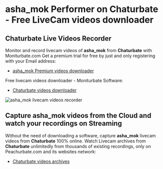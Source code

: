 # asha_mok Performer on Chaturbate - Free LiveCam videos downloader

## Chaturbate Live Videos Recorder

Monitor and record livecam videos of **asha_mok** from **Chaturbate** with Moniturbate.com
Get a premium trial for free by just and only registering with your Email address:
* [asha_mok Premium videos downloader](https://moniturbate.com/request-demo-licence-key.html)

Free livecam videos downloader - Moniturbate Software:
* [Chaturbate videos downloader](https://moniturbate.com/moniturbate-download-software.html)

![asha_mok livecam videos recorder](https://peachurnet.com/templates/moniturbate-software.png)


## Capture asha_mok videos from the Cloud and watch your recordings on Streaming

Without the need of downloading a software, capture **asha_mok** livecam videos from **Chaturbate** 100% online.
Watch Livecam archives from **Chaturbate** unlimitedly from thousands of existing recordings, only on Peachurbate.com and its websites network:
* [Chaturbate videos archives](https://peachurnet.com/)